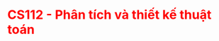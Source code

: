 <!DOCTYPE html>
<html lang="en">
<head>
    <meta charset="UTF-8">
</head>
<body>
    <h1
        style="color:red"
    >
        CS112 - Phân tích và thiết kế thuật toán
    </h1>
</body>
</html>
